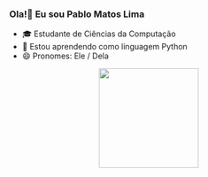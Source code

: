 ### Ola!👋 Eu sou Pablo Matos Lima


- 🎓 Estudante de Ciências da Computação 
- 🌱 Estou aprendendo como linguagem Python
- 😄 Pronomes: Ele / Dela

<div align="center">
  <a href="https://github.com/pablomtlima">
  <img height="180em" src="https://github-readme-stats.vercel.app/api?username=pablomtlima&show_icons=true&theme=dracula&include_all_commits=true&count_private=true"/>
  <src="https://github-readme-stats.vercel.app/api/top-langs/?username=pablomtlima&layout=compact)](https://github.com/pablomtlima/github-readme-stats"/)>
</div>
  
